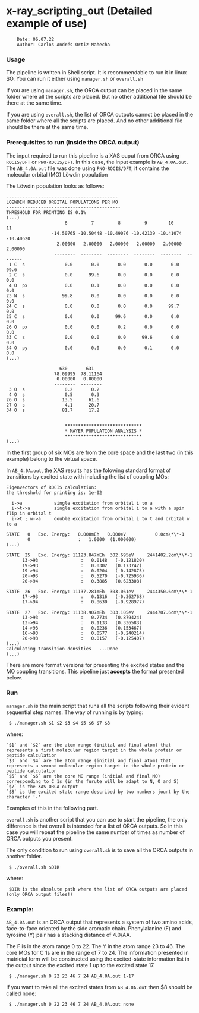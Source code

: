 # x-ray_scripting_out (Detailed example of use)

```
    Date: 06.07.22
    Author: Carlos Andrés Ortiz-Mahecha

```


### Usage

The pipeline is written in Shell script. It is recommendable to run it in linux SO.
You can run it either using `manager.sh` or `overall.sh`

If you are using `manager.sh`, the ORCA output can be placed in the same folder where all the scripts are placed.
But no other additional file should be there at the same time.

If you are using `overall.sh`, the list of ORCA outputs cannot be placed in the same folder where all the scripts are placed.
And no other additional file should be there at the same time.

### Prerequisites to run (inside the ORCA output)

The input required to run this pipeline is a XAS ouput from ORCA using `ROCIS/DFT` or `PNO-ROCIS/DFT`.
In this case, the input example is `AB_4.0A.out`.
The `AB_4.0A.out` file was done using `PNO-ROCIS/DFT`, it contains the molecular orbital (MO) L&ouml;wdin population

The L&ouml;wdin population looks as follows:

```
------------------------------------------
LOEWDIN REDUCED ORBITAL POPULATIONS PER MO
-------------------------------------------
THRESHOLD FOR PRINTING IS 0.1%
(...)
                      6         7         8         9        10        11   
                 -14.50765 -10.50448 -10.49076 -10.42139 -10.41074 -10.40620
                   2.00000   2.00000   2.00000   2.00000   2.00000   2.00000
                  --------  --------  --------  --------  --------  --------
 1 C  s               0.0       0.0       0.0       0.0       0.0      99.6
 2 C  s               0.0      99.6       0.0       0.0       0.0       0.0
 4 O  px              0.0       0.1       0.0       0.0       0.0       0.0
23 N  s              99.8       0.0       0.0       0.0       0.0       0.0
24 C  s               0.0       0.0       0.0       0.0      99.7       0.0
25 C  s               0.0       0.0      99.6       0.0       0.0       0.0
26 O  px              0.0       0.0       0.2       0.0       0.0       0.0
33 C  s               0.0       0.0       0.0      99.6       0.0       0.0
34 O  py              0.0       0.0       0.0       0.1       0.0       0.0
(...)

                    630       631   
                  78.09995  78.11164
                   0.00000   0.00000
                  --------  --------
 3 O  s               0.2       0.2
 4 O  s               0.5       0.3
26 O  s              13.5      61.6
27 O  s               4.1      20.7
34 O  s              81.7      17.2


                      *****************************
                      * MAYER POPULATION ANALYSIS *
                      *****************************
(...)
```

In the first group of six MOs are from the core space and the last two (in this example) belong to the virtual space.

In `AB_4.0A.out`, the XAS results has the folowing standard format of transitions by excited state with including the list of coupling MOs:

```
Eigenvectors of ROCIS calculation:
the threshold for printing is: 1e-02

  i->a            single excitation from orbital i to a
  i->t->a         single excitation from orbital i to a with a spin flip in orbital t
  i->t ; w->a     double excitation from orbital i to t and orbital w to a

STATE   0   Exc. Energy:   0.000mEh   0.000eV           0.0cm\*\*-1
        0                  :   1.0000  (1.000000)
(...)

STATE  25   Exc. Energy: 11123.847mEh  302.695eV     2441402.2cm\*\*-1
      13->93                :   0.0148   (-0.121820)
      19->93                :   0.0302   (0.173742)
      19->94                :   0.0204   (-0.142875)
      20->93                :   0.5270   (-0.725936)
      20->94                :   0.3885   (0.623308)

STATE  26   Exc. Energy: 11137.281mEh  303.061eV     2444350.6cm\*\*-1
      17->93                :   0.1316   (-0.362768)
      17->94                :   0.8630   (-0.928977)

STATE  27   Exc. Energy: 11138.907mEh  303.105eV     2444707.6cm\*\*-1
      13->93                :   0.7734   (0.879424)
      13->94                :   0.1133   (0.336583)
      14->93                :   0.0236   (0.153467)
      16->93                :   0.0577   (-0.240214)
      20->93                :   0.0157   (-0.125407)
(...)
Calculating transition densities   ...Done
(...)
```

There are more format versions for presenting the excited states and the MO coupling transitions.
This pipeline just **accepts** the format presented below.

### Run

`manager.sh` is the main script that runs all the scripts following their evident sequential step names. 
The way of running is by typing:

     $ ./manager.sh $1 $2 $3 $4 $5 $6 $7 $8

where:

    `$1` and `$2` are the atom range (initial and final atom) that represents a first molecular region target in the whole protein or peptide calculation
    `$3` and `$4` are the atom range (initial and final atom) that represents a second molecular region target in the whole protein or peptide calculation
    `$5` and `$6` are the core MO range (initial and final MO) corresponding to C 1s (in the furute will be adapt to N, O and S)
    `$7` is the XAS ORCA output
    `$8` is the excited state range described by two numbers jount by the character '-'

Examples of this in the following part.

`overall.sh` is another script that you can use to start the pipeline, the only difference is that overall is intended for a list of ORCA outputs.
So in this case you will repeat the pipeline the same number of times as number of ORCA outputs you present.

The only condition to run using `overall.sh` is to save all the ORCA outputs in another folder.

     $ ./overall.sh $DIR

where:
     
     $DIR is the absolute path where the list of ORCA outputs are placed (only ORCA output files!)

### Example:

`AB_4.0A.out` is an ORCA output that represents a system of two amino acids, face-to-face oriented by the side aromatic chain.
Phenylalanine (F) and tyrosine (Y) pair has a stacking distance of 4.0\AA.

The F is in the atom range 0 to 22.
The Y in the atom range 23 to 46.
The core MOs for C 1s are in the range of 7 to 24.
The information presented in matricial form will be constructed using the excited-state information list in the output since the 
excited state 1 up to the excited state 17.

     $ ./manager.sh 0 22 23 46 7 24 AB_4.0A.out 1-17

If you want to take all the excited states from `AB_4.0A.out` then $8 should be called none:

     $ ./manager.sh 0 22 23 46 7 24 AB_4.0A.out none


